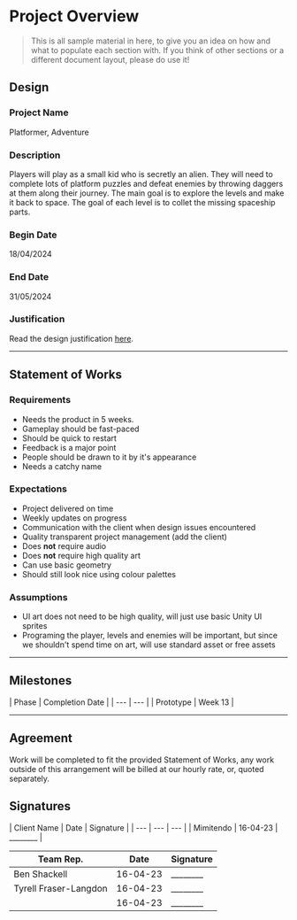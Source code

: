 # Project Overview
[//]: # (This section is an example structure for the proposal to your client.)

>This is all sample material in here, to give you an idea on how and what to populate each section with. If you think of other sections or a different document layout, please do use it!

## Design
[//]: # (How will you meet the client's brief, their expectations, and their requirements.)

### Project Name
Platformer, Adventure

### Description
[//]: # (This is the elevator pitch, sell the idea)
Players will play as a small kid who is secretly an alien.
They will need to complete lots of platform puzzles and defeat enemies by throwing daggers at them along their journey.
The main goal is to explore the levels and make it back to space. The goal of each level is to collet the missing spaceship parts.

### Begin Date
18/04/2024

### End Date
31/05/2024

### Justification
Read the design justification [here](project_justification.md).

---

## Statement of Works
[//]: # (This section is about managing expectations; list out all of the qualities that will be in the final product)

### Requirements
[//]: # (What are the requirements of the finished project?)
* Needs the product in 5 weeks.
* Gameplay should be fast-paced
* Should be quick to restart
* Feedback is a major point
* People should be drawn to it by it's appearance
* Needs a catchy name

### Expectations
[//]: # (What are the client's expectations?)
* Project delivered on time
* Weekly updates on progress
* Communication with the client when design issues encountered
* Quality transparent project management (add the client)
* Does **not** require audio
* Does **not** require high quality art
* Can use basic geometry
* Should still look nice using colour palettes

### Assumptions
[//]: # (What are you assuming based on client responses)
* UI art does not need to be high quality, will just use basic Unity UI sprites
* Programing the player, levels and enemies will be important, but since we shouldn't spend time on art, will use standard asset or free assets

---

[//]: # (### Schedule of Rates)
[//]: # (This is where you would list your hourly rates and time estimations)

## Milestones
[//]: # (Breakdown of phases of development, with estimated delivery times)
[//]: # (In practice, if you were working on fixed price phases, you would also list expected payment after each phase.)
| Phase | Completion Date |
| --- | --- |
| Prototype | Week 13 |

---

## Agreement
[//]: # (List out the arrangement)
Work will be completed to fit the provided Statement of Works, any work outside of this arrangement will be billed at our hourly rate, or, quoted separately.

## Signatures
[//]: # (If dealing in person, agreements should be signed so that additional work can be billed)
| Client Name | Date | Signature |
| --- | --- | --- |
| Mimitendo | 16-04-23 | ________ |

| Team Rep. | Date | Signature |
| --- | --- | --- |
| Ben Shackell | 16-04-23 | ________ |
| Tyrell Fraser-Langdon | 16-04-23 | ________ |
|  | 16-04-23 | ________ |
